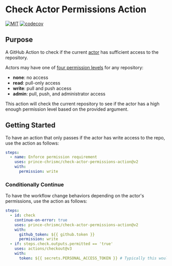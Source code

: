 # Check Actor Permissions Action

[![MIT](https://img.shields.io/github/license/prince-chrismc/check-actor-permissions-action)](https://github.com/prince-chrismc/check-actor-permissions-action/blob/main/LICENSE)
[![codecov](https://img.shields.io/codecov/c/github/prince-chrismc/check-actor-permissions-action)](https://codecov.io/gh/prince-chrismc/check-actor-permissions-action)

## Purpose

A GitHub Action to check if the current [actor](https://docs.github.com/en/graphql/reference/interfaces#actor) has sufficient access to the repository.

Actors may have one of [four permission levels](https://docs.github.com/en/rest/collaborators/collaborators#get-repository-permissions-for-a-user) for any repository:

- **none**: no access
- **read**: pull-only access
- **write**: pull and push access
- **admin**: pull, push, and administrator access

This action will check the current repository to see if the actor has a high enough permission level based on the provided argument.

## Getting Started

To have an action that only passes if the actor has write access to the repo, use the action as follows:

```yaml
steps:
  - name: Enforce permission requirement
    uses: prince-chrismc/check-actor-permissions-action@v2
    with:
      permission: write
```

### Conditionally Continue

To have the workflow change behaviors depending on the actor's permissions, use the action as follows:

```yaml
steps:
  - id: check
    continue-on-error: true
    uses: prince-chrismc/check-actor-permissions-action@v2
    with:
      github_token: ${{ github.token }}
      permission: write
  - if: steps.check.outputs.permitted == 'true'
    uses: actions/checkout@v3
    with:
      token: ${{ secrets.PERSONAL_ACCESS_TOKEN }} # Typically this would fail on public forks as secret are not available
```
